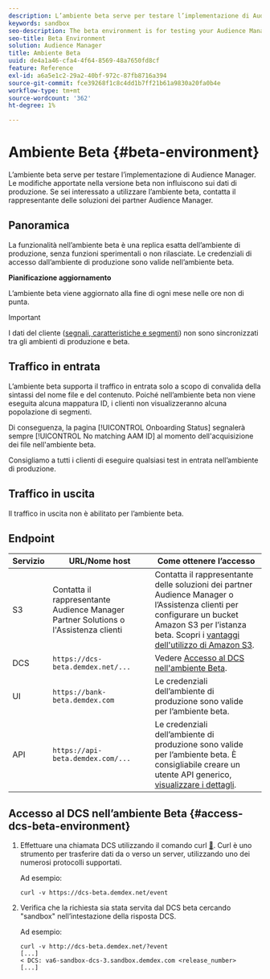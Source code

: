 ```yaml
---
description: L’ambiente beta serve per testare l’implementazione di Audience Manager. Le modifiche apportate nella versione beta non influiscono sui dati di produzione. Se sei interessato a utilizzare l’ambiente beta, contatta il rappresentante delle soluzioni dei partner Audience Manager.
keywords: sandbox
seo-description: The beta environment is for testing your Audience Manager implementation. Changes made in beta do not affect production data. Contact your Audience Manager Partner Solutions representative if you're interested in using the beta environment.
seo-title: Beta Environment
solution: Audience Manager
title: Ambiente Beta
uuid: de4a1a46-cfa4-4f64-8569-48a7650fd8cf
feature: Reference
exl-id: a6a5e1c2-29a2-40bf-972c-87fb8716a394
source-git-commit: fce39268f1c8c4dd1b7ff21b61a9830a20fa0b4e
workflow-type: tm+mt
source-wordcount: '362'
ht-degree: 1%

---
```


# Ambiente Beta {#beta-environment}

L’ambiente beta serve per testare l’implementazione di Audience Manager. Le modifiche apportate nella versione beta non influiscono sui dati di produzione. Se sei interessato a utilizzare l’ambiente beta, contatta il rappresentante delle soluzioni dei partner Audience Manager.

## Panoramica

La funzionalità nell’ambiente beta è una replica esatta dell’ambiente di produzione, senza funzioni sperimentali o non rilasciate. Le credenziali di accesso dall’ambiente di produzione sono valide nell’ambiente beta.

**Pianificazione aggiornamento**

L’ambiente beta viene aggiornato alla fine di ogni mese nelle ore non di punta.

>[!IMPORTANT]
>
>I dati del cliente ([segnali, caratteristiche e segmenti](https://experienceleague.adobe.com/docs/audience-manager/user-guide/reference/signal-trait-segment.html?lang=en)) non sono sincronizzati tra gli ambienti di produzione e beta.

## Traffico in entrata

L’ambiente beta supporta il traffico in entrata solo a scopo di convalida della sintassi del nome file e del contenuto. Poiché nell’ambiente beta non viene eseguita alcuna mappatura ID, i clienti non visualizzeranno alcuna popolazione di segmenti.

Di conseguenza, la pagina [!UICONTROL Onboarding Status] segnalerà sempre [!UICONTROL No matching AAM ID] al momento dell&#39;acquisizione dei file nell&#39;ambiente beta.

Consigliamo a tutti i clienti di eseguire qualsiasi test in entrata nell’ambiente di produzione.

## Traffico in uscita

Il traffico in uscita non è abilitato per l’ambiente beta.

## Endpoint

| Servizio | URL/Nome host | Come ottenere l’accesso |
|--- |--- | --- |
| S3 | Contatta il rappresentante Audience Manager Partner Solutions o l&#39;Assistenza clienti | Contatta il rappresentante delle soluzioni dei partner Audience Manager o l’Assistenza clienti per configurare un bucket Amazon S3 per l’istanza beta. Scopri i [vantaggi dell&#39;utilizzo di Amazon S3](../reference/amazon-s3.md). |
| DCS | `https://dcs-beta.demdex.net/...` | Vedere [Accesso al DCS nell&#39;ambiente Beta](../reference/beta-environment.md#access-dcs-beta-environment). |
| UI | `https://bank-beta.demdex.com` | Le credenziali dell’ambiente di produzione sono valide per l’ambiente beta. |
| API | `https://api-beta.demdex.com/...` | Le credenziali dell’ambiente di produzione sono valide per l’ambiente beta. È consigliabile creare un utente API generico, [visualizzare i dettagli](../api/rest-api-main/aam-api-getting-started.md#requirements). |

## Accesso al DCS nell’ambiente Beta {#access-dcs-beta-environment}

1. Effettuare una chiamata DCS utilizzando il comando curl [&#128279;](https://curl.haxx.se/docs/manpage.html). Curl è uno strumento per trasferire dati da o verso un server, utilizzando uno dei numerosi protocolli supportati.

   Ad esempio:

   `curl -v https://dcs-beta.demdex.net/event`

1. Verifica che la richiesta sia stata servita dal DCS beta cercando &quot;sandbox&quot; nell’intestazione della risposta DCS.

   Ad esempio:

   ```
   curl -v http://dcs-beta.demdex.net/?event
   [...]
   < DCS: va6-sandbox-dcs-3.sandbox.demdex.com <release_number>
   [...]
   ```

<!--

1. Determine the load balancer's endpoint IP addresses.

   Run the `dig`  [command](https://en.wikipedia.org/wiki/Dig_(command)) to determine the IP address of the nearest load balancer. The `dig` command queries the Domain Name System and returns the name and IP addresses of the [!DNL Audience Manager] [!UICONTROL Data Collection Servers (DCS)].

   ```
   dig dcs-beta.demdex.net
   ...
   dcs-sandbox-1754093861.us-east-1.elb.amazonaws.com. 60 IN A 52.87.15.51
   dcs-sandbox-1754093861.us-east-1.elb.amazonaws.com. 60 IN A 50.16.150.8
   dcs-sandbox-1754093861.us-east-1.elb.amazonaws.com. 60 IN A 52.2.228.100
   ```

2. Using one of the addresses in the above table, add a static DNS entry in the [!DNL /etc/hosts] file.

   On Windows, modify [!DNL c:\WINDOWS\system32\drivers\etc\hosts].

   For example:

   [!DNL 52.87.15.51 *`samplepartner`*.demdex.net]

   >[!NOTE]
   >
   >The addresses change occasionally, so you must keep your [!DNL /etc/hosts] file up to date.

   Additionally, if you need to set up ID synchronization, you must add a similar entry for [!DNL dpm.demdex.net.]

   [!DNL 52.87.15.51 dpm.demdex.net]. 

3. Make a DCS call, using the `curl` [command](https://curl.haxx.se/docs/manpage.html). Curl is a tool to transfer data from or to a server, using one of many supported protocols.

   For example:

   [!DNL https://<domain>/event?product=camera] 

4. Verify that your request was served by the beta DCS by looking for "sandbox" in the DCS response header.

   For example:

   ```
   curl -v https://dcs-beta.demdex.net/?event
   [...]
   < DCS: va6-sandbox-dcs-3.sandbox.demdex.com <release_number>
   [...]
   ```

   -->
